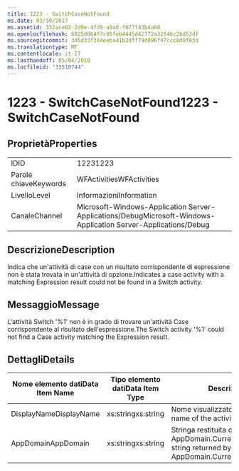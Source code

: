 ```yaml
---
title: 1223 - SwitchCaseNotFound
ms.date: 03/30/2017
ms.assetid: 332ace82-2d9e-4fd9-a9a8-f077f43b4a08
ms.openlocfilehash: 6825d0b4f7c95feb4445d42772a32f46c2bd53df
ms.sourcegitcommit: 3d5d33f384eeba41b2dff79d096f47ccc8d8f03d
ms.translationtype: MT
ms.contentlocale: it-IT
ms.lasthandoff: 05/04/2018
ms.locfileid: "33510744"
---
```

# <a name="1223---switchcasenotfound"></a><span data-ttu-id="d4088-102">1223 - SwitchCaseNotFound</span><span class="sxs-lookup"><span data-stu-id="d4088-102">1223 - SwitchCaseNotFound</span></span>
## <a name="properties"></a><span data-ttu-id="d4088-103">Proprietà</span><span class="sxs-lookup"><span data-stu-id="d4088-103">Properties</span></span>  
  
|||  
|-|-|  
|<span data-ttu-id="d4088-104">ID</span><span class="sxs-lookup"><span data-stu-id="d4088-104">ID</span></span>|<span data-ttu-id="d4088-105">1223</span><span class="sxs-lookup"><span data-stu-id="d4088-105">1223</span></span>|  
|<span data-ttu-id="d4088-106">Parole chiave</span><span class="sxs-lookup"><span data-stu-id="d4088-106">Keywords</span></span>|<span data-ttu-id="d4088-107">WFActivities</span><span class="sxs-lookup"><span data-stu-id="d4088-107">WFActivities</span></span>|  
|<span data-ttu-id="d4088-108">Livello</span><span class="sxs-lookup"><span data-stu-id="d4088-108">Level</span></span>|<span data-ttu-id="d4088-109">Informazioni</span><span class="sxs-lookup"><span data-stu-id="d4088-109">Information</span></span>|  
|<span data-ttu-id="d4088-110">Canale</span><span class="sxs-lookup"><span data-stu-id="d4088-110">Channel</span></span>|<span data-ttu-id="d4088-111">Microsoft-Windows-Application Server-Applications/Debug</span><span class="sxs-lookup"><span data-stu-id="d4088-111">Microsoft-Windows-Application Server-Applications/Debug</span></span>|  
  
## <a name="description"></a><span data-ttu-id="d4088-112">Descrizione</span><span class="sxs-lookup"><span data-stu-id="d4088-112">Description</span></span>  
 <span data-ttu-id="d4088-113">Indica che un'attività di case con un risultato corrispondente di espressione non è stata trovata in un'attività di opzione.</span><span class="sxs-lookup"><span data-stu-id="d4088-113">Indicates a case activity with a matching Expression result could not be found in a Switch activity.</span></span>  
  
## <a name="message"></a><span data-ttu-id="d4088-114">Messaggio</span><span class="sxs-lookup"><span data-stu-id="d4088-114">Message</span></span>  
 <span data-ttu-id="d4088-115">L'attività Switch '%1' non è in grado di trovare un'attività Case corrispondente al risultato dell'espressione.</span><span class="sxs-lookup"><span data-stu-id="d4088-115">The Switch activity '%1' could not find a Case activity matching the Expression result.</span></span>  
  
## <a name="details"></a><span data-ttu-id="d4088-116">Dettagli</span><span class="sxs-lookup"><span data-stu-id="d4088-116">Details</span></span>  
  
|<span data-ttu-id="d4088-117">Nome elemento dati</span><span class="sxs-lookup"><span data-stu-id="d4088-117">Data Item Name</span></span>|<span data-ttu-id="d4088-118">Tipo elemento dati</span><span class="sxs-lookup"><span data-stu-id="d4088-118">Data Item Type</span></span>|<span data-ttu-id="d4088-119">Descrizione</span><span class="sxs-lookup"><span data-stu-id="d4088-119">Description</span></span>|  
|--------------------|--------------------|-----------------|  
|<span data-ttu-id="d4088-120">DisplayName</span><span class="sxs-lookup"><span data-stu-id="d4088-120">DisplayName</span></span>|<span data-ttu-id="d4088-121">xs:string</span><span class="sxs-lookup"><span data-stu-id="d4088-121">xs:string</span></span>|<span data-ttu-id="d4088-122">Nome visualizzato dell'attività.</span><span class="sxs-lookup"><span data-stu-id="d4088-122">The display name of the activity.</span></span>|  
|<span data-ttu-id="d4088-123">AppDomain</span><span class="sxs-lookup"><span data-stu-id="d4088-123">AppDomain</span></span>|<span data-ttu-id="d4088-124">xs:string</span><span class="sxs-lookup"><span data-stu-id="d4088-124">xs:string</span></span>|<span data-ttu-id="d4088-125">Stringa restituita da AppDomain.CurrentDomain.FriendlyName.</span><span class="sxs-lookup"><span data-stu-id="d4088-125">The string returned by AppDomain.CurrentDomain.FriendlyName.</span></span>|
